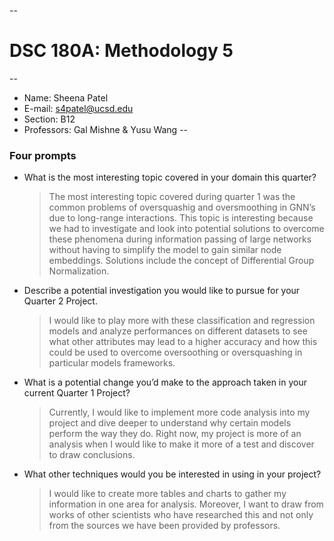 
-- 
# DSC 180A: Methodology 5
--
* Name: Sheena Patel
* E-mail: s4patel@ucsd.edu
* Section: B12
* Professors: Gal Mishne & Yusu Wang
-- 
### Four prompts

* What is the most interesting topic covered in your domain this quarter?
  > The most interesting topic covered during quarter 1 was the common problems of oversquashig and oversmoothing in GNN’s due to long-range interactions. This topic is interesting because we had to investigate and look into potential solutions to overcome these phenomena during information passing of large networks without having to simplify the model to gain similar node embeddings. Solutions include the concept of Differential Group Normalization.
* Describe a potential investigation you would like to pursue for your Quarter 2 Project.
  > I would like to play more with these classification and regression models and analyze performances on different datasets to see what other attributes may lead to a higher accuracy and how this could be used to overcome oversoothing or oversquashing in particular models frameworks. 
* What is a potential change you’d make to the approach taken in your current Quarter 1 Project?
  > Currently, I would like to implement more code analysis into my project and dive deeper to understand why certain models perform the way they do. Right now, my project is more of an analysis when I would like to make it more of a test and discover to draw conclusions. 
* What other techniques would you be interested in using in your project?
  > I would like to create more tables and charts to gather my information in one area for analysis. Moreover, I want to draw from works of other scientists who have researched this and not only from the sources we have been provided by professors. 

